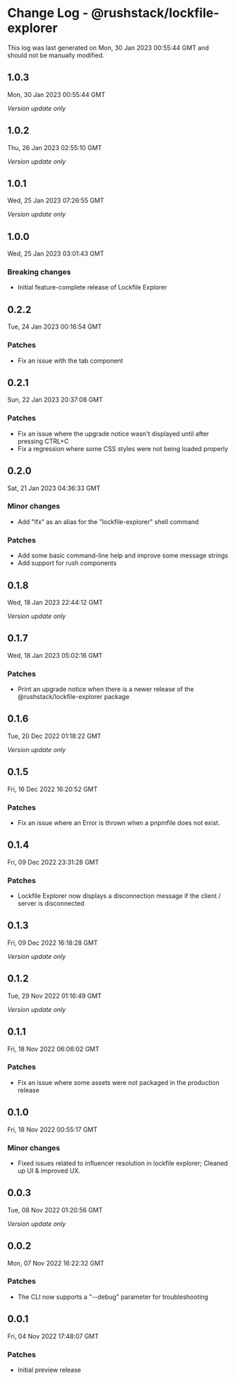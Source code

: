 # Change Log - @rushstack/lockfile-explorer

This log was last generated on Mon, 30 Jan 2023 00:55:44 GMT and should not be manually modified.

## 1.0.3
Mon, 30 Jan 2023 00:55:44 GMT

_Version update only_

## 1.0.2
Thu, 26 Jan 2023 02:55:10 GMT

_Version update only_

## 1.0.1
Wed, 25 Jan 2023 07:26:55 GMT

_Version update only_

## 1.0.0
Wed, 25 Jan 2023 03:01:43 GMT

### Breaking changes

- Initial feature-complete release of Lockfile Explorer

## 0.2.2
Tue, 24 Jan 2023 00:16:54 GMT

### Patches

- Fix an issue with the tab component

## 0.2.1
Sun, 22 Jan 2023 20:37:08 GMT

### Patches

- Fix an issue where the upgrade notice wasn't displayed until after pressing CTRL+C
- Fix a regression where some CSS styles were not being loaded properly

## 0.2.0
Sat, 21 Jan 2023 04:36:33 GMT

### Minor changes

- Add "lfx" as an alias for the "lockfile-explorer" shell command

### Patches

- Add some basic command-line help and improve some message strings
- Add support for rush components

## 0.1.8
Wed, 18 Jan 2023 22:44:12 GMT

_Version update only_

## 0.1.7
Wed, 18 Jan 2023 05:02:16 GMT

### Patches

- Print an upgrade notice when there is a newer release of the @rushstack/lockfile-explorer package

## 0.1.6
Tue, 20 Dec 2022 01:18:22 GMT

_Version update only_

## 0.1.5
Fri, 16 Dec 2022 16:20:52 GMT

### Patches

- Fix an issue where an Error is thrown when a pnpmfile does not exist.

## 0.1.4
Fri, 09 Dec 2022 23:31:28 GMT

### Patches

- Lockfile Explorer now displays a disconnection message if the client / server is disconnected

## 0.1.3
Fri, 09 Dec 2022 16:18:28 GMT

_Version update only_

## 0.1.2
Tue, 29 Nov 2022 01:16:49 GMT

_Version update only_

## 0.1.1
Fri, 18 Nov 2022 06:06:02 GMT

### Patches

- Fix an issue where some assets were not packaged in the production release

## 0.1.0
Fri, 18 Nov 2022 00:55:17 GMT

### Minor changes

- Fixed issues related to influencer resolution in lockfile explorer; Cleaned up UI & improved UX.

## 0.0.3
Tue, 08 Nov 2022 01:20:56 GMT

_Version update only_

## 0.0.2
Mon, 07 Nov 2022 16:22:32 GMT

### Patches

- The CLI now supports a "--debug" parameter for troubleshooting

## 0.0.1
Fri, 04 Nov 2022 17:48:07 GMT

### Patches

- Initial preview release

